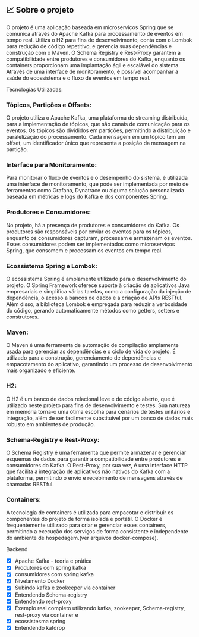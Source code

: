 
<h2>📈 Sobre o projeto</h2> 

O projeto é uma aplicação baseada em microserviços Spring que se comunica através do Apache Kafka para processamento de eventos em tempo real. Utiliza o H2 para fins de desenvolvimento, conta com o Lombok para redução de código repetitivo, e gerencia suas dependências e construção com o Maven. O Schema Registry e Rest-Proxy garantem a compatibilidade entre produtores e consumidores do Kafka, enquanto os containers proporcionam uma implantação ágil e escalável do sistema. Através de uma interface de monitoramento, é possível acompanhar a saúde do ecossistema e o fluxo de eventos em tempo real.

Tecnologias Utilizadas:

### Tópicos, Partições e Offsets:
O projeto utiliza o Apache Kafka, uma plataforma de streaming distribuída, para a implementação de tópicos, que são canais de comunicação para os eventos. Os tópicos são divididos em partições, permitindo a distribuição e paralelização do processamento. Cada mensagem em um tópico tem um offset, um identificador único que representa a posição da mensagem na partição.

### Interface para Monitoramento:
Para monitorar o fluxo de eventos e o desempenho do sistema, é utilizada uma interface de monitoramento, que pode ser implementada por meio de ferramentas como Grafana, Dynatrace ou alguma solução personalizada baseada em métricas e logs do Kafka e dos componentes Spring.

### Produtores e Consumidores:
No projeto, há a presença de produtores e consumidores do Kafka. Os produtores são responsáveis por enviar os eventos para os tópicos, enquanto os consumidores capturam, processam e armazenam os eventos. Esses consumidores podem ser implementados como microserviços Spring, que consomem e processam os eventos em tempo real.

### Ecossistema Spring e Lombok:
O ecossistema Spring é amplamente utilizado para o desenvolvimento do projeto. O Spring Framework oferece suporte à criação de aplicativos Java empresariais e simplifica várias tarefas, como a configuração da injeção de dependência, o acesso a bancos de dados e a criação de APIs RESTful. Além disso, a biblioteca Lombok é empregada para reduzir a verbosidade do código, gerando automaticamente métodos como getters, setters e construtores.

### Maven:
O Maven é uma ferramenta de automação de compilação amplamente usada para gerenciar as dependências e o ciclo de vida do projeto. É utilizado para a construção, gerenciamento de dependências e empacotamento do aplicativo, garantindo um processo de desenvolvimento mais organizado e eficiente.

### H2:
O H2 é um banco de dados relacional leve e de código aberto, que é utilizado neste projeto para fins de desenvolvimento e testes. Sua natureza em memória torna-o uma ótima escolha para cenários de testes unitários e integração, além de ser facilmente substituível por um banco de dados mais robusto em ambientes de produção.

### Schema-Registry e Rest-Proxy:
O Schema Registry é uma ferramenta que permite armazenar e gerenciar esquemas de dados para garantir a compatibilidade entre produtores e consumidores do Kafka. O Rest-Proxy, por sua vez, é uma interface HTTP que facilita a integração de aplicativos não nativos do Kafka com a plataforma, permitindo o envio e recebimento de mensagens através de chamadas RESTful.

### Containers:
A tecnologia de containers é utilizada para empacotar e distribuir os componentes do projeto de forma isolada e portátil. O Docker é frequentemente utilizado para criar e gerenciar esses containers, permitindo a execução dos serviços de forma consistente e independente do ambiente de hospedagem.(ver arquivos docker-compose).

Backend
- [x] Apache Kafka - teoria e prática
- [x] Produtores com spring kafka
- [x] consumidores com spring kafka
- [x] Nivelamento Docker
- [X] Subindo kafka e zookeeper via container
- [X] Entendendo Schema-registry
- [X] Entendendo rest-proxy
- [X] Exemplo real completo utilizando kafka, zookeeper, Schema-registry, rest-proxy via container e 
- [X] ecossistesma spring
- [X] Entendendo kafdrop